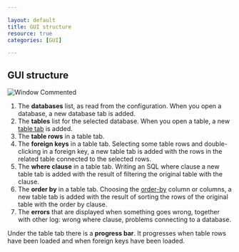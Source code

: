 ```yaml
---

layout: default
title: GUI structure
resource: true
categories: [GUI]

---
```


## GUI structure

![Window Commented](/images/windowCommented.jpeg)

1. The **databases** list, as read from the configuration. When you open a database, a new database tab is added.
2. The **tables** list for the selected database. When you open a table, a new [table tab](Table-tab-tag) is added.
3. The **table rows** in a table tab. 
4. The **foreign keys** in a table tab. Selecting some table rows and double-clicking in a foreign key, a new table tab is added with the rows in the related table connected to the selected rows.
5. The **where clause** in a table tab. Writing an SQL where clause a new table tab is added with the result of filtering the original table with the clause.
6. The **order by** in a table tab. Choosing the [order-by](Order-By) column or columns, a new table tab is added with the result of sorting the rows of the original table with the order by clause.
7. The **errors** that are displayed when something goes wrong, together with other log: wrong where clause, problems connecting to a database. 

Under the table tab there is a **progress bar**. It progresses when table rows have been loaded and when foreign keys have been loaded.

